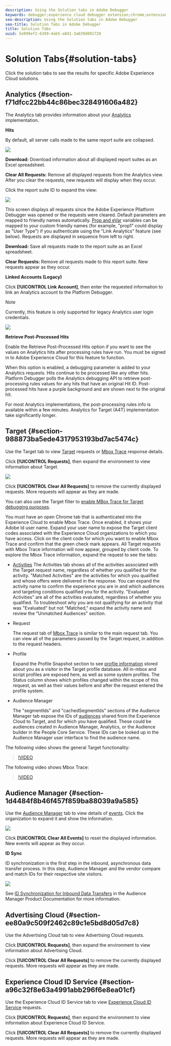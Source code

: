 ```yaml
---
description: Using the Solution tabs in Adobe Debugger
keywords: debugger;experience cloud debugger extension;chrome;extension;summary;clear;requests;solutions;solution;information;analytics;target;audience manager;media optimizer;amo;id service
seo-description: Using the Solution tabs in Adobe Debugger
seo-title: Solution Tabs in Adobe Debugger
title: Solution Tabs
uuid: 5e999ef2-6399-4ab5-a841-3a839d081728
---
```


# Solution Tabs{#solution-tabs}

Click the solution tabs to see the results for specific Adobe Experience Cloud solutions.

## Analytics {#section-f71dfcc22bb44c86bec328491606a482}

The Analytics tab provides information about your [Analytics](https://docs.adobe.com/content/help/en/analytics/landing/home.html) implementation.

**Hits**

By default, all server calls made to the same report suite are collapsed.

![](assets/analytics-hits.jpg)

**Download:** Download information about all displayed report suites as an Excel spreadsheet.

**Clear All Requests:** Remove all displayed requests from the Analytics view. After you clear the requests, new requests will display when they occur.

Click the report suite ID to expand the view:

![](assets/analytics-hits-expand.jpg)

This screen displays all requests since the Adobe Experience Pllatform Debugger was opened or the requests were cleared. Default parameters are mapped to friendly names automatically. [Prop and eVar](https://docs.adobe.com/content/help/en/analytics/implementation/vars/page-vars/evar.html) variables can be mapped to your custom friendly names (for example, "prop1" could display as "User Type") if you authenticate using the "Link Analytics" feature (see below). Requests are displayed in sequence from left to right.

**Download:** Save all requests made to the report suite as an Excel spreadsheet.

**Clear Requests:** Remove all requests made to this report suite. New requests appear as they occur.

**Linked Accounts (Legacy)**

Click **[!UICONTROL Link Account]**, then enter the requested information to link an Analytics account to the Platform Debugger.

>[!NOTE]
>
>Currently, this feature is only supported for legacy Analytics user login credentials.

![](assets/analytics-link-account.jpg)

**Retrieve Post-Processed Hits**

Enable the Retrieve Post-Processed Hits option if you want to see the values on Analytics hits after processing rules have run. You must be signed in to Adobe Experience Cloud for this feature to function.

When this option is enabled, a debugging parameter is added to your Analytics requests. Hits continue to be processed like any other hits. Platform Debugger polls the Analytics debugging API to retrieve post-processing rules values for any hits that have an original Hit ID. Post-processed hits have a purple background and are shown next to the original hit.

For most Analytics implementations, the post-processing rules info is available within a few minutes. Analytics for Target (A4T) implementation take significantly longer.

## Target {#section-988873ba5ede4317953193bd7ac5474c}

Use the Target tab to view [Target](https://docs.adobe.com/content/help/en/target/using/target-home.html) requests or [Mbox Trace](https://docs.adobe.com/content/help/en/target/using/activities/troubleshoot-activities/content-trouble.html) response details.

Click **[!UICONTROL Requests]**, then expand the environment to view information about Target.

![](assets/target-requests.jpg)

Click **[!UICONTROL Clear All Requests]** to remove the currently displayed requests. More requests will appear as they are made.

You can also use the Target filter to [enable MBox Trace for Target debugging purposes](https://docs.adobe.com/content/help/en/target/using/activities/troubleshoot-activities/content-trouble.html).

You must have an open Chrome tab that is authenticated into the Experience Cloud to enable Mbox Trace. Once enabled, it shows your Adobe Id user name. Expand your user name to expose the Target client codes associated with the Experience Cloud organizations to which you have access. Click on the client code for which you want to enable Mbox Trace and confirm that the green check mark appears. All Target requests with Mbox Trace information will now appear, grouped by client code. To explore the Mbox Trace information, expand the request to see the tabs:

* [Activities](https://docs.adobe.com/content/help/en/target/using/activities/activities.html)  The Activities tab shows all of the activities associated with the Target request name, regardless of whether you qualified for the activity. "Matched Activities" are the activities for which you qualified and whose offers were delivered in the response. You can expand the activity name to confirm the experience you are in and which audiences and targeting conditions qualified you for the activity. "Evaluated Activities" are all of the activities evaluated, regardless of whether you qualified. To troubleshoot why you are not qualifying for an activity that was "Evaluated" but not "Matched," expand the activity name and review the "Unmatched Audiences" section. 

* Request

  The request tab of [Mbox Trace](https://docs.adobe.com/content/help/en/target/using/activities/troubleshoot-activities/content-trouble.html) is similar to the main request tab. You can view all of the parameters passed by the Target request, in addition to the request headers. 
* Profile

  Expand the Profile Snapshot section to see [profile information](https://docs.adobe.com/content/help/en/target/using/audiences/visitor-profiles/variables-profiles-parameters-methods.html) stored about you as a visitor in the Target profile database. All in-mbox and script profiles are exposed here, as well as some system profiles. The Status column shows which profiles changed within the scope of this request, as well as their values before and after the request entered the profile system. 
* Audience Manager

  The "segmentIds" and "cachedSegmentIds" sections of the Audience Manager tab expose the IDs of [audiences](https://docs.adobe.com/content/help/en/target/using/audiences/target.html) shared from the Experience Cloud to Target, and for which you have qualified. These could be audiences created in Audience Manager, Analytics, or the Audience builder in the People Core Service. These IDs can be looked up in the Audience Manager user interface to find the audience name.

The following video shows the general Target functionality:

>[!VIDEO](https://video.tv.adobe.com/v/23115t2/)

The following video shows Mbox Trace:

>[!VIDEO](https://video.tv.adobe.com/v/23113t2/)

## Audience Manager {#section-1d4484f8b46f457f859ba88039a9a585}

Use the [Audience Manager](https://docs.adobe.com/content/help/en/audience-manager/user-guide/aam-home.html) tab to view details of [events](https://docs.adobe.com/content/help/en/audience-manager/user-guide/api-and-sdk-code/dcs/dcs-event-calls/dcs-event-calls.html). Click the organization to expand it and show the information.

![](assets/audience-manager.jpg)

Click **[!UICONTROL Clear All Events]** to reset the displayed information. New events will appear as they occur.

**ID Sync**

ID synchronization is the first step in the inbound, asynchronous data transfer process. In this step, Audience Manager and the vendor compare and match IDs for their respective site visitors.

![](assets/aam-idsync.jpg)

See [ID Synchronization for Inbound Data Transfers](https://docs.adobe.com/content/help/en/audience-manager/user-guide/implementation-integration-guides/sending-audience-data/batch-data-transfer-process/id-sync-http.html) in the Audience Manager Product Documentation for more information.

## Advertising Cloud {#section-ee80a9c509f2462c89c1e5bd8d05d7c8}

Use the Advertising Cloud tab to view Advertising Cloud requests.

Click **[!UICONTROL Requests]**, then expand the environment to view information about Advertising Cloud.

Click **[!UICONTROL Clear All Requests]** to remove the currently displayed requests. More requests will appear as they are made.

## Experience Cloud ID Service {#section-a96c32f8e63a4991abb296f6e8ea01cf}

Use the Experience Cloud ID Service tab to view [Experience Cloud ID Service](https://docs.adobe.com/content/help/en/id-service/using/home.html) requests.

Click **[!UICONTROL Requests]**, then expand the environment to view information about Experience Cloud ID Service.

Click **[!UICONTROL Clear All Requests]** to remove the currently displayed requests. More requests will appear as they are made. 
